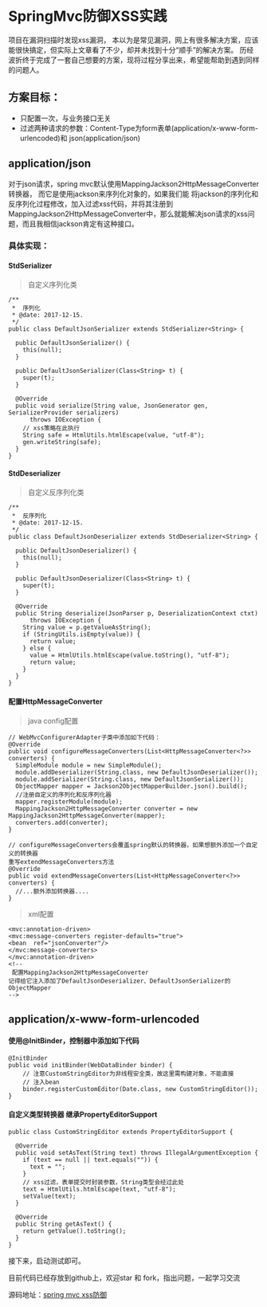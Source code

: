 SpringMvc防御XSS实践
===

项目在漏洞扫描时发现xss漏洞， 本以为是常见漏洞，网上有很多解决方案，应该能很快搞定，但实际上文章看了不少，却并未找到十分“顺手”的解决方案。
历经波折终于完成了一套自己想要的方案，现将过程分享出来，希望能帮助到遇到同样的问题人。

方案目标：
----

* 只配置一次，与业务接口无关
* 过滤两种请求的参数：Content-Type为form表单(application/x-www-form-urlencoded)和 json(application/json)


application/json
------

对于json请求，spring mvc默认使用MappingJackson2HttpMessageConverter转换器，
而它是使用jackson来序列化对象的，如果我们能 将jackson的序列化和反序列化过程修改，加入过滤xss代码，并将其注册到MappingJackson2HttpMessageConverter中，那么就能解决json请求的xss问题，而且我相信jackson肯定有这种接口。

### 具体实现：

#### StdSerializer<T>

> 自定义序列化类

```
/**
 *  序列化
 * @date: 2017-12-15.
 */
public class DefaultJsonSerializer extends StdSerializer<String> {

  public DefaultJsonSerializer() {
    this(null);
  }

  public DefaultJsonSerializer(Class<String> t) {
    super(t);
  }

  @Override
  public void serialize(String value, JsonGenerator gen, SerializerProvider serializers)
      throws IOException {
    // xss策略在此执行
    String safe = HtmlUtils.htmlEscape(value, "utf-8");
    gen.writeString(safe);
  }
}
```

#### StdDeserializer<T>

> 自定义反序列化类

```
/**
 *  反序列化
 * @date: 2017-12-15.
 */
public class DefaultJsonDeserializer extends StdDeserializer<String> {

  public DefaultJsonDeserializer() {
    this(null);
  }

  public DefaultJsonDeserializer(Class<String> t) {
    super(t);
  }

  @Override
  public String deserialize(JsonParser p, DeserializationContext ctxt)
      throws IOException {
    String value = p.getValueAsString();
    if (StringUtils.isEmpty(value)) {
      return value;
    } else {
      value = HtmlUtils.htmlEscape(value.toString(), "utf-8");
      return value;
    }
  }
}
```

#### 配置HttpMessageConverter<T>

> java config配置
```
// WebMvcConfigurerAdapter子类中添加如下代码：
@Override
public void configureMessageConverters(List<HttpMessageConverter<?>> converters) {
  SimpleModule module = new SimpleModule();
  module.addDeserializer(String.class, new DefaultJsonDeserializer());
  module.addSerializer(String.class, new DefaultJsonSerializer());
  ObjectMapper mapper = Jackson2ObjectMapperBuilder.json().build();
  //注册自定义的序列化和反序列化器
  mapper.registerModule(module);
  MappingJackson2HttpMessageConverter converter = new MappingJackson2HttpMessageConverter(mapper);
  converters.add(converter);
}

// configureMessageConverters会覆盖spring默认的转换器，如果想额外添加一个自定义的转换器
重写extendMessageConverters方法
@Override
public void extendMessageConverters(List<HttpMessageConverter<?>> converters) {
  //...额外添加转换器....
}
```

> xml配置

```
<mvc:annotation-driven>
<mvc:message-converters register-defaults="true">
<bean  ref="jsonConverter"/>
</mvc:message-converters>
</mvc:annotation-driven>
<!--
 配置MappingJackson2HttpMessageConverter
记得给它注入添加了DefaultJsonDeserializer、DefaultJsonSerializer的ObjectMapper
-->
```

application/x-www-form-urlencoded
------

#### 使用@InitBinder，控制器中添加如下代码

```
@InitBinder
public void initBinder(WebDataBinder binder) {
    // 注意CustomStringEditor为非线程安全类，故这里需构建对象，不能直接
    // 注入bean
    binder.registerCustomEditor(Date.class, new CustomStringEditor());
}
```
#### 自定义类型转换器 继承PropertyEditorSupport

```
public class CustomStringEditor extends PropertyEditorSupport {

  @Override
  public void setAsText(String text) throws IllegalArgumentException {
    if (text == null || text.equals("")) {
      text = "";
    }
    // xss过滤，表单提交时封装参数，String类型会经过此处
    text = HtmlUtils.htmlEscape(text, "utf-8");
    setValue(text);
  }

  @Override
  public String getAsText() {
    return getValue().toString();
  }
}
```

接下来，启动测试即可。

目前代码已经存放到github上，欢迎star 和 fork，指出问题，一起学习交流

源码地址：[spring mvc xss防御](https://github.com/yangc91/springxss)